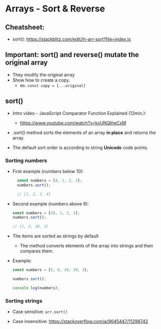 
# Arrays - Sort & Reverse

<!-- 
Status: draft (just some notes)
-->




## Cheatsheet:
- sort(): https://stackblitz.com/edit/ih-arr-sort?file=index.js

<!--
UPDATE: NOW WE HAVE DETAILED EXAMPLES OF .sort() IN THE FAQs
UPDATE: NOW WE HAVE DETAILED EXAMPLES OF .sort() IN THE FAQs
UPDATE: NOW WE HAVE DETAILED EXAMPLES OF .sort() IN THE FAQs
UPDATE: NOW WE HAVE DETAILED EXAMPLES OF .sort() IN THE FAQs
-->



## Important: sort() and reverse() mutate the original array
- They modify the original array
- Show how to create a copy.
  - ex. `const copy = [...original]`




## sort()

- Intro video - JavaScript Comparator Function Explained (12min.): 
  - https://www.youtube.com/watch?v=kxUNQtheCxM

- .sort() method sorts the elements of an array **in place** and returns the array.

- The default sort order is according to string **Unicode** code points.




### Sorting numbers

- First example (numbers below 10):

  ```js
    const numbers = [4, 1, 2, 3];
    numbers.sort();

    // [1, 2, 3, 4]
  ```

- Second example (numbers above 9):

  ```js
  const numbers = [20, 1, 2, 3];
  numbers.sort();
  
  // [1, 2, 20, 3]
  ```



- The items are sorted as strings by default
  - The method converts elements of the array into strings and then compares them.


- Example:

  ```js
  const numbers = [5, 6, 10, 20, 3];

  numbers.sort();

  console.log(numbers);

  ```


### Sorting strings

- Case sensitive: `arr.sort()`

- Case insensitive: https://stackoverflow.com/a/9645447/11298742



